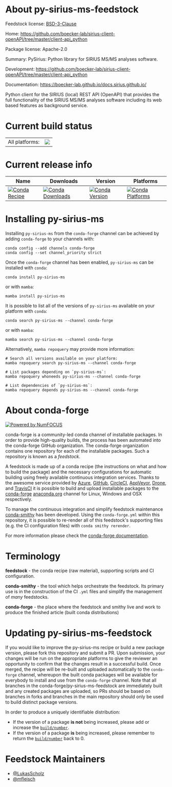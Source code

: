 About py-sirius-ms-feedstock
============================

Feedstock license: [BSD-3-Clause](https://github.com/conda-forge/py-sirius-ms-feedstock/blob/main/LICENSE.txt)

Home: https://github.com/boecker-lab/sirius-client-openAPI/tree/master/client-api_python

Package license: Apache-2.0

Summary: PySirius: Python library for SIRIUS MS/MS analyses software.

Development: https://github.com/boecker-lab/sirius-client-openAPI/tree/master/client-api_python

Documentation: https://boecker-lab.github.io/docs.sirius.github.io/

Python client for the SIRIUS (local) REST API (OpenAPI) that provides the full functionality of the SIRIUS
MS/MS analyses software including its web based features as background service.


Current build status
====================


<table><tr><td>All platforms:</td>
    <td>
      <a href="https://dev.azure.com/conda-forge/feedstock-builds/_build/latest?definitionId=20745&branchName=main">
        <img src="https://dev.azure.com/conda-forge/feedstock-builds/_apis/build/status/py-sirius-ms-feedstock?branchName=main">
      </a>
    </td>
  </tr>
</table>

Current release info
====================

| Name | Downloads | Version | Platforms |
| --- | --- | --- | --- |
| [![Conda Recipe](https://img.shields.io/badge/recipe-py--sirius--ms-green.svg)](https://anaconda.org/conda-forge/py-sirius-ms) | [![Conda Downloads](https://img.shields.io/conda/dn/conda-forge/py-sirius-ms.svg)](https://anaconda.org/conda-forge/py-sirius-ms) | [![Conda Version](https://img.shields.io/conda/vn/conda-forge/py-sirius-ms.svg)](https://anaconda.org/conda-forge/py-sirius-ms) | [![Conda Platforms](https://img.shields.io/conda/pn/conda-forge/py-sirius-ms.svg)](https://anaconda.org/conda-forge/py-sirius-ms) |

Installing py-sirius-ms
=======================

Installing `py-sirius-ms` from the `conda-forge` channel can be achieved by adding `conda-forge` to your channels with:

```
conda config --add channels conda-forge
conda config --set channel_priority strict
```

Once the `conda-forge` channel has been enabled, `py-sirius-ms` can be installed with `conda`:

```
conda install py-sirius-ms
```

or with `mamba`:

```
mamba install py-sirius-ms
```

It is possible to list all of the versions of `py-sirius-ms` available on your platform with `conda`:

```
conda search py-sirius-ms --channel conda-forge
```

or with `mamba`:

```
mamba search py-sirius-ms --channel conda-forge
```

Alternatively, `mamba repoquery` may provide more information:

```
# Search all versions available on your platform:
mamba repoquery search py-sirius-ms --channel conda-forge

# List packages depending on `py-sirius-ms`:
mamba repoquery whoneeds py-sirius-ms --channel conda-forge

# List dependencies of `py-sirius-ms`:
mamba repoquery depends py-sirius-ms --channel conda-forge
```


About conda-forge
=================

[![Powered by
NumFOCUS](https://img.shields.io/badge/powered%20by-NumFOCUS-orange.svg?style=flat&colorA=E1523D&colorB=007D8A)](https://numfocus.org)

conda-forge is a community-led conda channel of installable packages.
In order to provide high-quality builds, the process has been automated into the
conda-forge GitHub organization. The conda-forge organization contains one repository
for each of the installable packages. Such a repository is known as a *feedstock*.

A feedstock is made up of a conda recipe (the instructions on what and how to build
the package) and the necessary configurations for automatic building using freely
available continuous integration services. Thanks to the awesome service provided by
[Azure](https://azure.microsoft.com/en-us/services/devops/), [GitHub](https://github.com/),
[CircleCI](https://circleci.com/), [AppVeyor](https://www.appveyor.com/),
[Drone](https://cloud.drone.io/welcome), and [TravisCI](https://travis-ci.com/)
it is possible to build and upload installable packages to the
[conda-forge](https://anaconda.org/conda-forge) [anaconda.org](https://anaconda.org/)
channel for Linux, Windows and OSX respectively.

To manage the continuous integration and simplify feedstock maintenance
[conda-smithy](https://github.com/conda-forge/conda-smithy) has been developed.
Using the ``conda-forge.yml`` within this repository, it is possible to re-render all of
this feedstock's supporting files (e.g. the CI configuration files) with ``conda smithy rerender``.

For more information please check the [conda-forge documentation](https://conda-forge.org/docs/).

Terminology
===========

**feedstock** - the conda recipe (raw material), supporting scripts and CI configuration.

**conda-smithy** - the tool which helps orchestrate the feedstock.
                   Its primary use is in the construction of the CI ``.yml`` files
                   and simplify the management of *many* feedstocks.

**conda-forge** - the place where the feedstock and smithy live and work to
                  produce the finished article (built conda distributions)


Updating py-sirius-ms-feedstock
===============================

If you would like to improve the py-sirius-ms recipe or build a new
package version, please fork this repository and submit a PR. Upon submission,
your changes will be run on the appropriate platforms to give the reviewer an
opportunity to confirm that the changes result in a successful build. Once
merged, the recipe will be re-built and uploaded automatically to the
`conda-forge` channel, whereupon the built conda packages will be available for
everybody to install and use from the `conda-forge` channel.
Note that all branches in the conda-forge/py-sirius-ms-feedstock are
immediately built and any created packages are uploaded, so PRs should be based
on branches in forks and branches in the main repository should only be used to
build distinct package versions.

In order to produce a uniquely identifiable distribution:
 * If the version of a package **is not** being increased, please add or increase
   the [``build/number``](https://docs.conda.io/projects/conda-build/en/latest/resources/define-metadata.html#build-number-and-string).
 * If the version of a package **is** being increased, please remember to return
   the [``build/number``](https://docs.conda.io/projects/conda-build/en/latest/resources/define-metadata.html#build-number-and-string)
   back to 0.

Feedstock Maintainers
=====================

* [@LukasScholz](https://github.com/LukasScholz/)
* [@mfleisch](https://github.com/mfleisch/)

